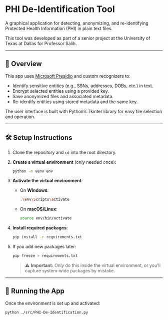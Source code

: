 # PHI De-Identification Tool

A graphical application for detecting, anonymizing, and re-identifying Protected Health Information (PHI) in plain text files.

This tool was developed as part of a senior project at the University of Texas at Dallas for Professor Salih.

---

## 📌 Overview

This app uses [Microsoft Presidio](https://github.com/microsoft/presidio) and custom recognizers to:
- Identify sensitive entities (e.g., SSNs, addresses, DOBs, etc.) in text.
- Encrypt selected entities using a provided key.
- Save anonymized files and associated metadata.
- Re-identify entities using stored metadata and the same key.

The user interface is built with Python’s Tkinter library for easy file selection and operation.

---

## 🛠 Setup Instructions

1. Clone the repository and `cd` into the root directory.

2. **Create a virtual environment** (only needed once):

    ```bash
    python -m venv env
    ```

3. **Activate the virtual environment**:

    - On **Windows**:
      ```bash
      .\env\Scripts\activate
      ```

    - On **macOS/Linux**:
      ```bash
      source env/bin/activate
      ```

4. **Install required packages**:

    ```bash
    pip install -r requirements.txt
    ```

5. If you add new packages later:

    ```bash
    pip freeze > requirements.txt
    ```

    > ⚠️ **Important:** Only do this inside the virtual environment, or you'll capture system-wide packages by mistake.

---

## 🚀 Running the App

Once the environment is set up and activated:

```bash
python ./src/PHI-De-Identification.py
